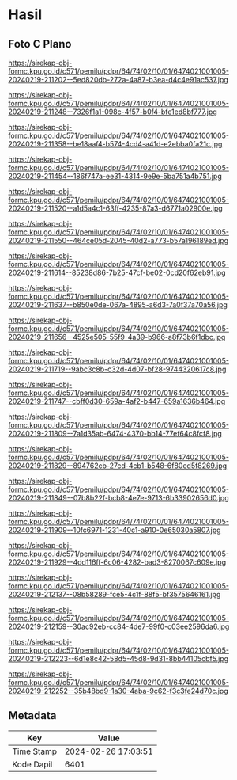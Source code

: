 # Hasil

## Foto C Plano

https://sirekap-obj-formc.kpu.go.id/c571/pemilu/pdpr/64/74/02/10/01/6474021001005-20240219-211202--5ed820db-272a-4a87-b3ea-d4c4e91ac537.jpg

https://sirekap-obj-formc.kpu.go.id/c571/pemilu/pdpr/64/74/02/10/01/6474021001005-20240219-211248--7326f1a1-098c-4f57-b0f4-bfe1ed8bf777.jpg

https://sirekap-obj-formc.kpu.go.id/c571/pemilu/pdpr/64/74/02/10/01/6474021001005-20240219-211358--be18aaf4-b574-4cd4-a41d-e2ebba0fa21c.jpg

https://sirekap-obj-formc.kpu.go.id/c571/pemilu/pdpr/64/74/02/10/01/6474021001005-20240219-211454--186f747a-ee31-4314-9e9e-5ba751a4b751.jpg

https://sirekap-obj-formc.kpu.go.id/c571/pemilu/pdpr/64/74/02/10/01/6474021001005-20240219-211520--a1d5a4c1-63ff-4235-87a3-d6771a02900e.jpg

https://sirekap-obj-formc.kpu.go.id/c571/pemilu/pdpr/64/74/02/10/01/6474021001005-20240219-211550--464ce05d-2045-40d2-a773-b57a196189ed.jpg

https://sirekap-obj-formc.kpu.go.id/c571/pemilu/pdpr/64/74/02/10/01/6474021001005-20240219-211614--85238d86-7b25-47cf-be02-0cd20f62eb91.jpg

https://sirekap-obj-formc.kpu.go.id/c571/pemilu/pdpr/64/74/02/10/01/6474021001005-20240219-211637--b850e0de-067a-4895-a6d3-7a0f37a70a56.jpg

https://sirekap-obj-formc.kpu.go.id/c571/pemilu/pdpr/64/74/02/10/01/6474021001005-20240219-211656--4525e505-55f9-4a39-b966-a8f73b6f1dbc.jpg

https://sirekap-obj-formc.kpu.go.id/c571/pemilu/pdpr/64/74/02/10/01/6474021001005-20240219-211719--9abc3c8b-c32d-4d07-bf28-9744320617c8.jpg

https://sirekap-obj-formc.kpu.go.id/c571/pemilu/pdpr/64/74/02/10/01/6474021001005-20240219-211747--cbff0d30-659a-4af2-b447-659a1636b464.jpg

https://sirekap-obj-formc.kpu.go.id/c571/pemilu/pdpr/64/74/02/10/01/6474021001005-20240219-211809--7a1d35ab-6474-4370-bb14-77ef64c8fcf8.jpg

https://sirekap-obj-formc.kpu.go.id/c571/pemilu/pdpr/64/74/02/10/01/6474021001005-20240219-211829--894762cb-27cd-4cb1-b548-6f80ed5f8269.jpg

https://sirekap-obj-formc.kpu.go.id/c571/pemilu/pdpr/64/74/02/10/01/6474021001005-20240219-211849--07b8b22f-bcb8-4e7e-9713-6b33902656d0.jpg

https://sirekap-obj-formc.kpu.go.id/c571/pemilu/pdpr/64/74/02/10/01/6474021001005-20240219-211909--10fc6971-1231-40c1-a910-0e65030a5807.jpg

https://sirekap-obj-formc.kpu.go.id/c571/pemilu/pdpr/64/74/02/10/01/6474021001005-20240219-211929--4dd116ff-6c06-4282-bad3-8270067c609e.jpg

https://sirekap-obj-formc.kpu.go.id/c571/pemilu/pdpr/64/74/02/10/01/6474021001005-20240219-212137--08b58289-fce5-4c1f-88f5-bf3575646161.jpg

https://sirekap-obj-formc.kpu.go.id/c571/pemilu/pdpr/64/74/02/10/01/6474021001005-20240219-212159--30ac92eb-cc84-4de7-99f0-c03ee2596da6.jpg

https://sirekap-obj-formc.kpu.go.id/c571/pemilu/pdpr/64/74/02/10/01/6474021001005-20240219-212223--6d1e8c42-58d5-45d8-9d31-8bb44105cbf5.jpg

https://sirekap-obj-formc.kpu.go.id/c571/pemilu/pdpr/64/74/02/10/01/6474021001005-20240219-212252--35b48bd9-1a30-4aba-9c62-f3c3fe24d70c.jpg


## Metadata

| Key        | Value               |
| ---------- | ------------------- |
| Time Stamp | 2024-02-26 17:03:51 |
| Kode Dapil | 6401                |



